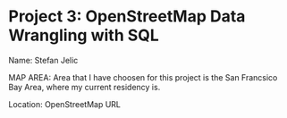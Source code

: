 # Project 3: OpenStreetMap Data Wrangling with SQL

Name: Stefan Jelic

MAP AREA: Area that I have choosen for this project is the San Francsico Bay Area, where my current residency is.

Location: OpenStreetMap URL




